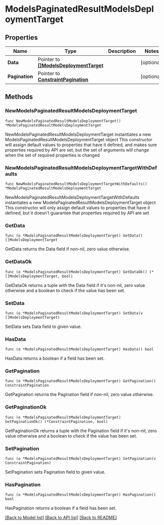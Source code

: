 # ModelsPaginatedResultModelsDeploymentTarget

## Properties

Name | Type | Description | Notes
------------ | ------------- | ------------- | -------------
**Data** | Pointer to [**[]ModelsDeploymentTarget**](ModelsDeploymentTarget.md) |  | [optional] 
**Pagination** | Pointer to [**ConstraintPagination**](ConstraintPagination.md) |  | [optional] 

## Methods

### NewModelsPaginatedResultModelsDeploymentTarget

`func NewModelsPaginatedResultModelsDeploymentTarget() *ModelsPaginatedResultModelsDeploymentTarget`

NewModelsPaginatedResultModelsDeploymentTarget instantiates a new ModelsPaginatedResultModelsDeploymentTarget object
This constructor will assign default values to properties that have it defined,
and makes sure properties required by API are set, but the set of arguments
will change when the set of required properties is changed

### NewModelsPaginatedResultModelsDeploymentTargetWithDefaults

`func NewModelsPaginatedResultModelsDeploymentTargetWithDefaults() *ModelsPaginatedResultModelsDeploymentTarget`

NewModelsPaginatedResultModelsDeploymentTargetWithDefaults instantiates a new ModelsPaginatedResultModelsDeploymentTarget object
This constructor will only assign default values to properties that have it defined,
but it doesn't guarantee that properties required by API are set

### GetData

`func (o *ModelsPaginatedResultModelsDeploymentTarget) GetData() []ModelsDeploymentTarget`

GetData returns the Data field if non-nil, zero value otherwise.

### GetDataOk

`func (o *ModelsPaginatedResultModelsDeploymentTarget) GetDataOk() (*[]ModelsDeploymentTarget, bool)`

GetDataOk returns a tuple with the Data field if it's non-nil, zero value otherwise
and a boolean to check if the value has been set.

### SetData

`func (o *ModelsPaginatedResultModelsDeploymentTarget) SetData(v []ModelsDeploymentTarget)`

SetData sets Data field to given value.

### HasData

`func (o *ModelsPaginatedResultModelsDeploymentTarget) HasData() bool`

HasData returns a boolean if a field has been set.

### GetPagination

`func (o *ModelsPaginatedResultModelsDeploymentTarget) GetPagination() ConstraintPagination`

GetPagination returns the Pagination field if non-nil, zero value otherwise.

### GetPaginationOk

`func (o *ModelsPaginatedResultModelsDeploymentTarget) GetPaginationOk() (*ConstraintPagination, bool)`

GetPaginationOk returns a tuple with the Pagination field if it's non-nil, zero value otherwise
and a boolean to check if the value has been set.

### SetPagination

`func (o *ModelsPaginatedResultModelsDeploymentTarget) SetPagination(v ConstraintPagination)`

SetPagination sets Pagination field to given value.

### HasPagination

`func (o *ModelsPaginatedResultModelsDeploymentTarget) HasPagination() bool`

HasPagination returns a boolean if a field has been set.


[[Back to Model list]](../README.md#documentation-for-models) [[Back to API list]](../README.md#documentation-for-api-endpoints) [[Back to README]](../README.md)


